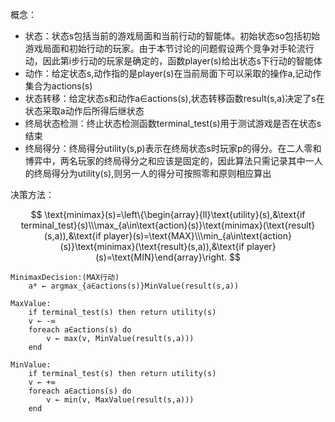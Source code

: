 概念：

+ 状态：状态s包括当前的游戏局面和当前行动的智能体。初始状态so包括初始游戏局面和初始行动的玩家。由于本节讨论的问题假设两个竞争对手轮流行动，因此第i步行动的玩家是确定的，函数player(s)给出状态s下行动的智能体
+ 动作：给定状态s,动作指的是player(s)在当前局面下可以采取的操作a,记动作集合为actions(s)
+ 状态转移：给定状态s和动作a∈actions(s),状态转移函数result(s,a)决定了s在状态采取a动作后所得后继状态
+ 终局状态检测：终止状态检测函数terminal_test(s)用于测试游戏是否在状态s结束
+ 终局得分：终局得分utility(s,p)表示在终局状态s时玩家p的得分。在二人零和博弈中，两名玩家的终局得分之和应该是固定的，因此算法只需记录其中一人的终局得分为utility(s),则另一人的得分可按照零和原则相应算出

决策方法：

$$
\text{minimax}(s)=\left\{\begin{array}{ll}\text{utility}(s),&\text{if terminal_test}(s)\\\max_{a\in\text{action}(s)}\text{minimax}(\text{result}(s,a)),&\text{if player}(s)=\text{MAX}\\\min_{a\in\text{action}(s)}\text{minimax}(\text{result}(s,a)),&\text{if player}(s)=\text{MIN}\end{array}\right.
$$

```
MinimaxDecision:(MAX行动)
	a* ← argmax_{a∈actions(s)}MinValue(result(s,a))
```

```
MaxValue:
	if terminal_test(s) then return utility(s)
	v ← -∞
	foreach a∈actions(s) do
		v ← max(v, MinValue(result(s,a)))
	end
```

```
MinValue:
	if terminal_test(s) then return utility(s)
	v ← +∞
	foreach a∈actions(s) do
		v ← min(v, MaxValue(result(s,a)))
	end
```

